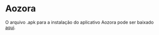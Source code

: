 # Aozora
O arquivo .apk para a instalação do aplicativo Aozora pode ser baixado [aqui](https://github.com/Minettii/Aozora/raw/Minettii-apk/Aozora.apk).
